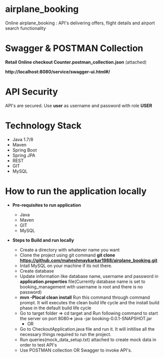 # airplane_booking
Online airplane_booking : API's delivering offers, flight details and airport search functionality

# Swagger & POSTMAN Collection
**Retail Online checkout Counter.postman_collection.json** (attached)

**http://localhost:8080/service/swagger-ui.html#/**

# API Security
API's are secured. Use **user** as username and password with role **USER**

# Technology Stack
  - Java 1.7/8
  - Maven
  - Spring Boot
  - Spring JPA
  - REST
  - GIT
  - MySQL

# How to run the application locally 

- **Pre-requisites to run application**
   - Java 
   - Maven 
   - GIT
   - MySQL

- **Steps to Build and run locally**
   - Create a directory with whatever name you want
   - Clone the project using git command **git clone https://github.com/maheshmaykarkar1988/airplane_booking.git**
   - Intall MySQL on your machine if its not there.
   - Create database
   - Update information like database name, username and password in **application.properties** file(Currently database name is set to booking_management with username is root and there is no password)
   - **mvn -Plocal clean install** Run this command through command prompt. It will executes the clean build life cycle and the install build phase in the default build life cycle
   - Go to target folder => cd target  and Run following command to start the server on port 8080=> java -jar booking-0.0.1-SNAPSHOT.jar
        - OR
   - Go to CheckoutApplication.java file and run it. It will initilise all the necessary things required to run the project.
   - Run queries(mock_data_setup.txt) attached to create mock data in order to test API's
   - Use POSTMAN collection OR Swagger to invoke API's.
